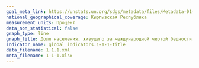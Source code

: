 ```yaml
---
goal_meta_link: https://unstats.un.org/sdgs/metadata/files/Metadata-01-01-01a.pdf
national_geographical_coverage: Кыргызская Республика
measurement_units: Процент
data_non_statistical: false
graph_type: line
graph_title: Доля населения, живущего за международной чертой бедности, в разбивке по территории
indicator_name: global_indicators.1-1-1-title
data_filename: 1.1.1.xml
meta_filename: 1-1-1.xlsx
---
```

